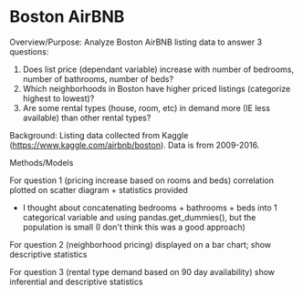 # Boston AirBNB
Overview/Purpose: Analyze Boston AirBNB listing data to answer 3 questions:
1. Does list price (dependant variable) increase with number of bedrooms, number of bathrooms, number of beds?
2. Which neighborhoods in Boston have higher priced listings (categorize highest to lowest)?
3. Are some rental types (house, room, etc) in demand more (IE less available) than other rental types? 

Background: 
Listing data collected from Kaggle (https://www.kaggle.com/airbnb/boston). Data is from 2009-2016. 

Methods/Models

For question 1 (pricing increase based on rooms and beds) correlation plotted on scatter diagram + statistics provided
- I thought about concatenating bedrooms + bathrooms + beds into 1 categorical variable and using pandas.get_dummies(), but the population is small (I don't think this was a   good approach)

For question 2 (neighborhood pricing) displayed on a bar chart; show descriptive statistics

For question 3 (rental type demand based on 90 day availability) show inferential and descriptive statistics

